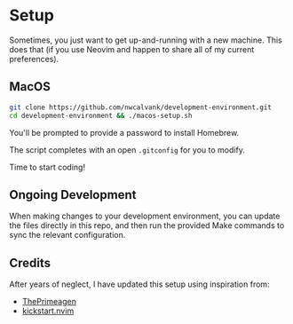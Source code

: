 # Setup

Sometimes, you just want to get up-and-running with a new machine. This does
that (if you use Neovim and happen to share all of my current preferences).

## MacOS

```bash
git clone https://github.com/nwcalvank/development-environment.git
cd development-environment && ./macos-setup.sh
```

You'll be prompted to provide a password to install Homebrew.

The script completes with an open `.gitconfig` for you to modify.

Time to start coding!

## Ongoing Development

When making changes to your development environment, you can update the files
directly in this repo, and then run the provided Make commands to sync the
relevant configuration.

## Credits

After years of neglect, I have updated this setup using inspiration from:
- [ThePrimeagen](https://github.com/ThePrimeagen/init.lua)
- [kickstart.nvim](https://github.com/nvim-lua/kickstart.nvim)
